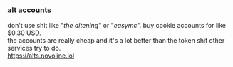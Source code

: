 ### alt accounts

don't use shit like "*the altening*" or "*easymc*". buy cookie accounts for like $0.30 USD. </br>
the accounts are really cheap and it's a lot better than the token shit other services try to do. </br>
https://alts.novoline.lol

